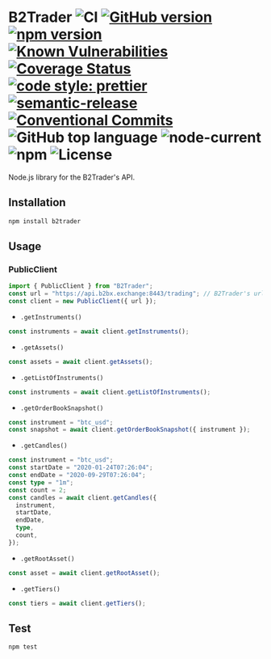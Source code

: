 # B2Trader ![CI](https://github.com/b2broker/b2trader-node/workflows/CI/badge.svg) [![GitHub version](https://badge.fury.io/gh/b2broker%2Fb2trader-node.svg)](https://badge.fury.io/gh/b2broker%2Fb2trader-node) [![npm version](https://badge.fury.io/js/b2trader.svg)](https://badge.fury.io/js/b2trader) [![Known Vulnerabilities](https://snyk.io/test/github/b2broker/b2trader-node/badge.svg)](https://snyk.io/test/github/b2broker/b2trader-node) [![Coverage Status](https://coveralls.io/repos/github/b2broker/b2trader-node/badge.svg?branch=master)](https://coveralls.io/github/b2broker/b2trader-node?branch=master) [![code style: prettier](https://img.shields.io/badge/code_style-prettier-ff69b4.svg)](https://github.com/prettier/prettier) [![semantic-release](https://img.shields.io/badge/%20%20%F0%9F%93%A6%F0%9F%9A%80-semantic--release-e10079.svg)](https://github.com/semantic-release/semantic-release) [![Conventional Commits](https://img.shields.io/badge/Conventional%20Commits-1.0.0-yellow.svg)](https://conventionalcommits.org) ![GitHub top language](https://img.shields.io/github/languages/top/b2broker/b2trader-node) ![node-current](https://img.shields.io/node/v/b2trader) ![npm](https://img.shields.io/npm/dt/b2trader) ![License](https://img.shields.io/github/license/b2broker/b2trader-node)

Node.js library for the B2Trader's API.

## Installation

```bash
npm install b2trader
```

## Usage

### PublicClient

```typescript
import { PublicClient } from "B2Trader";
const url = "https://api.b2bx.exchange:8443/trading"; // B2Trader's url
const client = new PublicClient({ url });
```

- `.getInstruments()`

```typescript
const instruments = await client.getInstruments();
```

- `.getAssets()`

```typescript
const assets = await client.getAssets();
```

- `.getListOfInstruments()`

```typescript
const instruments = await client.getListOfInstruments();
```

- `.getOrderBookSnapshot()`

```typescript
const instrument = "btc_usd";
const snapshot = await client.getOrderBookSnapshot({ instrument });
```

- `.getCandles()`

```typescript
const instrument = "btc_usd";
const startDate = "2020-01-24T07:26:04";
const endDate = "2020-09-29T07:26:04";
const type = "1m";
const count = 2;
const candles = await client.getCandles({
  instrument,
  startDate,
  endDate,
  type,
  count,
});
```

- `.getRootAsset()`

```typescript
const asset = await client.getRootAsset();
```

- `.getTiers()`

```typescript
const tiers = await client.getTiers();
```

## Test

```bash
npm test
```
